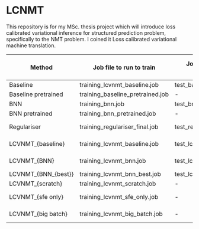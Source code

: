 # LCNMT
This repository is for my MSc. thesis project which will introduce loss calibrated variational inference for structured prediction problem, specifically to the NMT problem. I coined it Loss calibrated variational machine translation. 

| Method              | Job file to run to train         | Job file to run to evaluate | Requirements before training |
|---------------------|----------------------------------|-----------------------------|------------------------------|
| Baseline            | training_lcvnmt_baseline.job     | test_baseline.job           |                              |
| Baseline pretrained | training_baseline_pretrained.job | -                           |                              |
| BNN                 | training_bnn.job                 | test_bnn.job                |                              |
| BNN pretrained      | training_bnn_pretrained.job      | -                           |                              |
| Regulariser         | training_regulariser_final.job   | test_regulariser.job        | Baseline pretrained          |
| LCVNMT_{baseline}   | training_lcvnmt_baseline.job     | test_lcvnmt_baseline.job    | Baseline pretrained          |
| LCVNMT_{BNN}        | training_lcvnmt_bnn.job          | test_lcvnmt_bnn.job         | BNN pretrained               |
| LCVNMT_{BNN_{best}} | training_lcvnmt_bnn_best.job     | test_lcvnmt_bnn_best.job    | BNN                          |
| LCVNMT_{scratch}    | training_lcvnmt_scratch.job      | -                           |                              |
| LCVNMT_{sfe only}   | training_lcvnmt_sfe_only.job     | -                           | BNN pretrained               |
| LCVNMT_{big batch}  | training_lcvnmt_big_batch.job    | -                           | BNN pretrained               |
